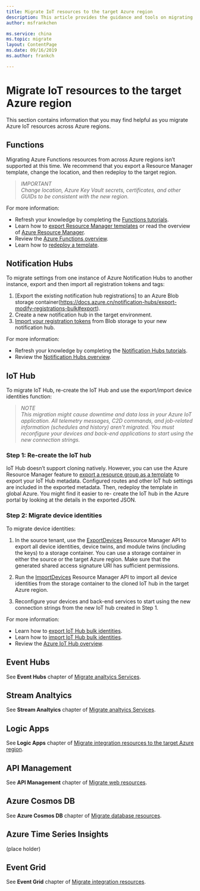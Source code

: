 ```yaml
---
title: Migrate IoT resources to the target Azure region
description: This article provides the guidance and tools on migrating IoT to target Azure region.
author: msfrankchen

ms.service: china 
ms.topic: migrate
layout: ContentPage 
ms.date: 09/16/2019
ms.author: frankch

---
```



# Migrate IoT resources to the target Azure region

This section contains information that you may find helpful as you migrate Azure IoT resources across Azure regions.
 
## Functions

Migrating Azure Functions resources from across Azure regions isn’t supported at this time. We recommend that you export a Resource Manager template, change the location, and then redeploy to the target region.

>*IMPORTANT*  
>*Change location, Azure Key Vault secrets, certificates, and other GUIDs to be consistent with the new region.*

For more information:
* Refresh your knowledge by completing the [Functions tutorials](https://docs.azure.cn/azure-functions/#step-by-step-tutorials).
* Learn how to [export Resource Manager templates](https://docs.azure.cn/azure-resource-manager/manage-resource-groups-portal#export-resource-groups-to-templates) or read the overview of [Azure Resource Manager](https://docs.azure.cn/azure-resource-manager/resource-group-overview).
* Review the [Azure Functions overview](https://docs.azure.cn/azure-functions/functions-overview).
* Learn how to [redeploy a template](https://docs.azure.cn/azure-resource-manager/resource-group-template-deploy).

## Notification Hubs

To migrate settings from one instance of Azure Notification Hubs to another instance, export and then import all registration tokens and tags:
1. [Export the existing notification hub registrations] to an Azure Blob storage container(https://docs.azure.cn/notification-hubs/export-modify-registrations-bulk#export).
2.	Create a new notification hub in the target environment.
3. [Import your registration tokens](https://docs.azure.cn/zh-cn/notification-hubs/export-modify-registrations-bulk#import) from Blob storage to your new notification hub.  

For more information: 
* Refresh your knowledge by completing the [Notification Hubs tutorials](https://docs.azure.cn/notification-hubs/#step-by-step-tutorials).
* Review the [Notification Hubs overview](https://docs.azure.cn/notification-hubs/notification-hubs-push-notification-overview).

## IoT Hub

To migrate IoT Hub, re-create the IoT Hub and use the export/import device identities function:

>*NOTE*  
>*This migration might cause downtime and data loss in your Azure IoT application. All telemetry messages, C2D commands, and job-related information (schedules and history) aren't migrated. You must reconfigure your devices and back-end applications to start using the new connection strings.*

### Step 1: Re-create the IoT hub

IoT Hub doesn’t support cloning natively. However, you can use the Azure Resource Manager feature to [export a resource group as a template](https://docs.azure.cn/azure-resource-manager/manage-resource-groups-portal#export-resource-groups-to-templates) to export your IoT Hub metadata. Configured routes and other IoT hub settings are included in the exported metadata. Then, redeploy the template in global Azure. You might find it easier to re- create the IoT hub in the Azure portal by looking at the details in the exported JSON.

### Step 2: Migrate device identities
To migrate device identities:
1. In the source tenant, use the [ExportDevices](https://docs.azure.cn/zh-cn/iot-hub/iot-hub-bulk-identity-mgmt) Resource Manager API to export all device identities, device twins, and module twins (including the keys) to a storage container. You can use a storage container in either the source or the target Azure region. Make sure that the generated shared access signature URI has sufficient permissions.

2. Run the [ImportDevices](https://docs.azure.cn/en-us/iot-hub/iot-hub-bulk-identity-mgmt) Resource Manager API to import all device identities from the storage container to the cloned IoT hub in the target Azure region.

3. Reconfigure your devices and back-end services to start using the new connection strings from the new IoT hub created in Step 1.

For more information: 
* Learn how to [export IoT Hub bulk identities](https://docs.azure.cn/iot-hub/iot-hub-bulk-identity-mgmt#export-devices).
* Learn how to [import IoT Hub bulk identities](https://docs.azure.cn/iot-hub/iot-hub-bulk-identity-mgmt#import-devices).
* Review the [Azure IoT Hub overview](https://docs.azure.cn/iot-hub/about-iot-hub).


## Event Hubs

See **Event Hubs** chapter of [Migrate analtyics Services](./china-migration-guidance-analytics.md).

## Stream Analtyics

See **Stream Analtyics** chapter of [Migrate analtyics Services](./china-migration-guidance-analytics.md).

## Logic Apps

See **Logic Apps** chapter of [Migrate integration resources to the target Azure region](./china-migration-guidance-integration.md).

## API Management

See **API Management** chapter of [Migrate web resources](./china-migration-guidance-web.md).

## Azure Cosmos DB

See **Azure Cosmos DB** chapter of [Migrate database resources](./china-migration-guidance-databases.md).

## Azure  Time Series Insights
(place holder)

## Event Grid

See **Event Grid** chapter of [Migrate integration resources](./china-migration-guidance-integration.md).


 
